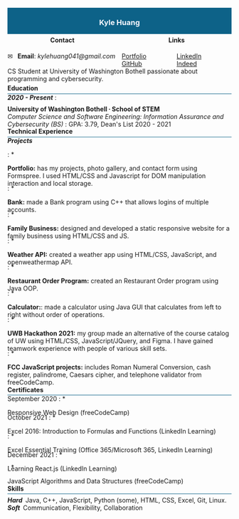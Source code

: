 <div width="100%" height="100%" style="background: #0d6288; display: flex; justify-content: center; align-items: center;margin: -15px 0 -20px 0;">
    <h3 width="100%" height="100%" style="text-align: center; color: ghostwhite;">
        Kyle Huang
    </h3>
</div>

<div width="100%" height="100%" style="display: flex; justify-content: space-evenly; align-center: center;">
    <div style="width: 100%; height: 100%; margin-right: 10px; padding: 5px 0 10px 0;">
        <h4 style="text-align: center;">Contact</h4>
        <span>&#9993;&ensp; <b>Email</b>: <em>kylehuang041@gmail.com</em></span>
    </div>
    <div style="width: 100%; height: 100%; display: flex; flex-direction: column; justify-content: center; padding: 5px 0;">
        <h4 style="text-align: center;">Links</h4>
        <div style="display: flex; flex-direction: row; width: 100%;
        height: 100%; justify-content: space-around;">
            <div style="width: 100%; height: 100%;">
                <a target="_blank" href="https://kylehuang041.github.io/Portfolio/">Portfolio</a><br>
                <a target="_blank" href="https://github.com/kylehuang041">GitHub</a><br>
            </div>
            <div style="width: 100%; height: 100%;">
                <a target="_blank" href="https://www.linkedin.com/in/kyle-huang-9492811ba/">LinkedIn</a><br>
                <a target="_blank" href="https://my.indeed.com/p/kyleh-r7behmb">Indeed</a><br>
            </div>
        </div>
    </div>
</div>

<p style="margin: -5px 0 -15px 0">CS Student at University of Washington Bothell passionate about programming and cybersecurity.</p>

#### Education

<hr style="background: #0d6288; margin: -15px 0 -15px 0;">

<b><i>2020 - Present</i></b>
: <p style="margin: -5px 0 -20px 0"><strong>University of Washington Bothell ∙ School of STEM</strong><br><em>Computer Science and Software Engineering: Information Assurance and Cybersecurity (BS)</em>
: GPA: 3.79, Dean's List 2020 - 2021</p>

#### Technical Experience

<hr style="background: #0d6288; margin: -15px 0 -15px 0;">

<strong><i>Projects</i></strong>

: * <p style="margin-bottom: -20px;"><b>Portfolio:</b> has my projects, photo gallery, and contact form using Formspree. I used HTML/CSS and Javascript for DOM manipulation interaction and local storage.</p>

: * <p style="margin-bottom: -20px;"><b>Bank:</b> made a Bank program using C++ that allows logins of multiple accounts.</p>

: * <p style="margin-bottom: -20px;"><b>Family Business:</b> designed and developed a static responsive website for a family business using HTML/CSS and JS.</p>

: * <p style="margin-bottom: -20px;"><b>Weather API:</b> created a weather app using HTML/CSS, JavaScript, and openweathermap API.</p>

: * <p style="margin-bottom: -20px;"><b>Restaurant Order Program:</b> created an Restaurant Order program using Java OOP.</p>

: * <p style="margin-bottom: -20px;"><b>Calculator:</b>: made a calculator using Java GUI that calculates from left to right without order of operations.</p>

: * <p style="margin-bottom: -20px;"><b>UWB Hackathon 2021:</b> my group made an alternative of the course catalog of UW using HTML/CSS, JavaScript/JQuery, and Figma. I have gained teamwork experience with people of various skill sets.</p>

: * <p style="margin-bottom: -20px;"><b>FCC JavaScript projects:</b> includes Roman Numeral Conversion, cash register, palindrome, Caesars cipher, and telephone validator from freeCodeCamp.</p>

#### Certificates

<hr style="background: #0d6288; margin: -15px 0 -15px 0;">
<!--<hr style="background: #0d6288; margin: -15px 0 0 0;">-->

September 2020
: * <p style="margin-bottom: -20px;">Responsive Web Design (freeCodeCamp)</p>
<!--<p style="margin-bottom: -15px;"><b><em>September 2020</em></b>&ensp;Responsive Web Design (freeCodeCamp)</p>-->

October 2021
: * <p style="margin-bottom: -20px;">Excel 2016: Introduction to Formulas and Functions (LinkedIn Learning)</p>

: * <p style="margin-bottom: -20px;">Excel Essential Training (Office 365/Microsoft 365, LinkedIn Learning)</p>

December 2021
: * <p style="margin-bottom: -20px;">Learning React.js (LinkedIn Learning)</p>
: * <p style="margin-bottom: -20px;">JavaScript Algorithms and Data Structures (freeCodeCamp)</p>

#### Skills
<hr style="background: #0d6288; margin: -15px 0 5px 0;">

<p style="margin: 0px;"><strong><i>Hard</i></strong>&ensp;Java, C++, JavaScript, Python (some), HTML, CSS, Excel, Git, Linux.
<p style="margin: 0;"><strong><i>Soft</i></strong>&ensp;Communication, Flexibility, Collaboration</p>